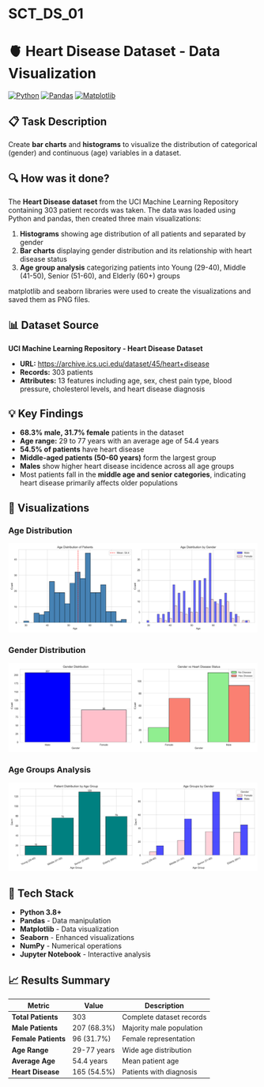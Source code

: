 # SCT_DS_01
# 🫀 Heart Disease Dataset - Data Visualization

[![Python](https://img.shields.io/badge/Python-3.8%2B-blue)](https://www.python.org/)
[![Pandas](https://img.shields.io/badge/Pandas-1.3%2B-green)](https://pandas.pydata.org/)
[![Matplotlib](https://img.shields.io/badge/Matplotlib-3.5%2B-red)](https://matplotlib.org/)

## 📋 Task Description

Create **bar charts** and **histograms** to visualize the distribution of categorical (gender) and continuous (age) variables in a dataset.

## 🔍 How was it done?

The **Heart Disease dataset** from the UCI Machine Learning Repository containing 303 patient records was taken. The data was loaded using Python and pandas, then created three main visualizations:

1. **Histograms** showing age distribution of all patients and separated by gender
2. **Bar charts** displaying gender distribution and its relationship with heart disease status  
3. **Age group analysis** categorizing patients into Young (29-40), Middle (41-50), Senior (51-60), and Elderly (60+) groups

matplotlib and seaborn libraries were used to create the visualizations and saved them as PNG files.

## 📊 Dataset Source

**UCI Machine Learning Repository - Heart Disease Dataset**

- **URL:** https://archive.ics.uci.edu/dataset/45/heart+disease
- **Records:** 303 patients
- **Attributes:** 13 features including age, sex, chest pain type, blood pressure, cholesterol levels, and heart disease diagnosis

## 💡 Key Findings

- **68.3% male, 31.7% female** patients in the dataset
- **Age range:** 29 to 77 years with an average age of 54.4 years
- **54.5% of patients** have heart disease
- **Middle-aged patients (50-60 years)** form the largest group
- **Males** show higher heart disease incidence across all age groups
- Most patients fall in the **middle age and senior categories**, indicating heart disease primarily affects older populations

## 🎨 Visualizations

### Age Distribution
![Age Distribution](age_distribution.png)

### Gender Distribution
![Gender Distribution](gender_distribution.png)

### Age Groups Analysis
![Age Groups](age_groups.png)

## 🔧 Tech Stack

- **Python 3.8+**
- **Pandas** - Data manipulation
- **Matplotlib** - Data visualization
- **Seaborn** - Enhanced visualizations
- **NumPy** - Numerical operations
- **Jupyter Notebook** - Interactive analysis

## 📈 Results Summary

| Metric | Value | Description |
|--------|-------|-------------|
| **Total Patients** | 303 | Complete dataset records |
| **Male Patients** | 207 (68.3%) | Majority male population |
| **Female Patients** | 96 (31.7%) | Female representation |
| **Age Range** | 29-77 years | Wide age distribution |
| **Average Age** | 54.4 years | Mean patient age |
| **Heart Disease** | 165 (54.5%) | Patients with diagnosis |

